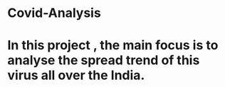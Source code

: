 # Covid-Analysis
# In this project , the main focus is to analyse the spread trend of this virus all  over the India.

